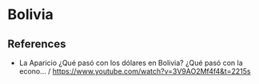 # Bolivia

## References

- La Aparicio ¿Qué pasó con los dólares en Bolivia? ¿Qué pasó con la econo… / https://www.youtube.com/watch?v=3V9AO2Mf4f4&t=2215s